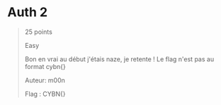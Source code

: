 # Auth 2

> 25 points
>
> Easy
> 
> Bon en vrai au début j'étais naze, je retente ! 
> Le flag n'est pas au format cybn{}
>
> Auteur: m00n
>
> Flag : CYBN{}

